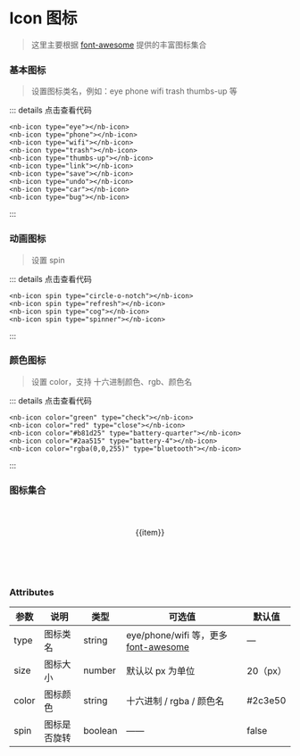 # Icon 图标

> 这里主要根据 [font-awesome](https://fontawesome.dashgame.com/#google_vignette) 提供的丰富图标集合

### 基本图标

> 设置图标类名，例如：eye phone wifi trash thumbs-up 等

<nb-icon style="margin:10px 20px;" type="eye"></nb-icon>
<nb-icon style="margin:10px 20px;" type="phone"></nb-icon>
<nb-icon style="margin:10px 20px;" type="wifi"></nb-icon>
<nb-icon style="margin:10px 20px;" type="trash"></nb-icon>
<nb-icon style="margin:10px 20px;" type="thumbs-up"></nb-icon>
<nb-icon style="margin:10px 20px;" type="link"></nb-icon>
<nb-icon style="margin:10px 20px;" type="save"></nb-icon>
<nb-icon style="margin:10px 20px;" type="undo"></nb-icon>
<nb-icon style="margin:10px 20px;" type="car"></nb-icon>
<nb-icon style="margin:10px 20px;" type="bug"></nb-icon>

::: details 点击查看代码

```vue
<nb-icon type="eye"></nb-icon>
<nb-icon type="phone"></nb-icon>
<nb-icon type="wifi"></nb-icon>
<nb-icon type="trash"></nb-icon>
<nb-icon type="thumbs-up"></nb-icon>
<nb-icon type="link"></nb-icon>
<nb-icon type="save"></nb-icon>
<nb-icon type="undo"></nb-icon>
<nb-icon type="car"></nb-icon>
<nb-icon type="bug"></nb-icon>
```

:::

### 动画图标

> 设置 spin

<nb-icon style="margin:10px 20px;" spin type="circle-o-notch"></nb-icon>
<nb-icon style="margin:10px 20px;" spin type="refresh"></nb-icon>
<nb-icon style="margin:10px 20px;" spin type="cog"></nb-icon>
<nb-icon style="margin:10px 20px;" spin type="spinner"></nb-icon>

::: details 点击查看代码

```vue
<nb-icon spin type="circle-o-notch"></nb-icon>
<nb-icon spin type="refresh"></nb-icon>
<nb-icon spin type="cog"></nb-icon>
<nb-icon spin type="spinner"></nb-icon>
```

:::

### 颜色图标

> 设置 color，支持 十六进制颜色、rgb、颜色名

<nb-icon style="margin:10px 20px;" color="green"  type="check"></nb-icon>
<nb-icon style="margin:10px 20px;" color="red" type="close"></nb-icon>
<nb-icon style="margin:10px 20px;" color="#b81d25" type="battery-quarter"></nb-icon>
<nb-icon style="margin:10px 20px;" color="#2aa515" type="battery-4"></nb-icon>
<nb-icon style="margin:10px 20px;" color="rgba(0,0,255)" type="bluetooth"></nb-icon>

::: details 点击查看代码

```vue
<nb-icon color="green" type="check"></nb-icon>
<nb-icon color="red" type="close"></nb-icon>
<nb-icon color="#b81d25" type="battery-quarter"></nb-icon>
<nb-icon color="#2aa515" type="battery-4"></nb-icon>
<nb-icon color="rgba(0,0,255)" type="bluetooth"></nb-icon>
```

:::

### 图标集合<br><br>

<style lang="css" scoped>
  .box{
      display:flex;
      flex-wrap: wrap;
      justify-content: space-evenly;
  }
  .grid{
    display: grid;
    grid-template-columns: repeat(1, 1fr);
    grid-gap: 5px;
    margin:15px 20px;
    text-align:center;
    width:100px;
  }
</style>

<script>
export default {
    data(){
        return{
            iconList:["user-o","user-circle-o","cog","telegram","spinner",
                    "circle-o-notch","file","warning","bar-chart","jpy",
                    "arrow-right","arrow-left","arrow-up","arrow-down","arrows",
                    "chevron-right","chevron-left","chevron-up","chevron-down","hand-o-up",
                    "pause","backward","forward","play","stop",
                    "child","comments","check-square","commenting-o","cloud-upload",
                    "coffee","cubeward","diamond","envelope-o","exclamation",
                    "frown-o","gift","heartbeat","laptop","info-circleop",
                    "microphone","mobile-phone","music","magic","plus-circle",
                    "remove","send ","star-o","tags","taxi",
            ]
        }
    }
}
</script>

<div class="box">
    <div class="grid" v-for="item in iconList">
        <nb-icon :type="item"></nb-icon>
        <span>{{item}}</span>
    </div>
</div>

<br>
<br>
<br>

### Attributes

| 参数  | 说明         | 类型    | 可选值                                                                                   | 默认值   |
| ----- | ------------ | ------- | ---------------------------------------------------------------------------------------- | -------- |
| type  | 图标类名     | string  | eye/phone/wifi 等，更多[font-awesome](https://fontawesome.dashgame.com/#google_vignette) | —        |
| size  | 图标大小     | number  | 默认以 px 为单位                                                                         | 20（px） |
| color | 图标颜色     | string  | 十六进制 / rgba / 颜色名                                                                 | #2c3e50  |
| spin  | 图标是否旋转 | boolean | ——                                                                                       | false    |
